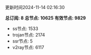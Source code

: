 更新时间2024-11-14 02:16:30

**总订阅: 8**
**总节点: 10625**
**有效节点: 9829**
- ss节点: 1533
- trojan节点: 2174
- ssr节点: 5
- v2ray节点: 6117
